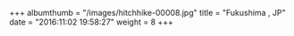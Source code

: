 +++
albumthumb = "/images/hitchhike-00008.jpg"
title = "Fukushima , JP"
date = "2016:11:02 19:58:27"
weight = 8
+++
